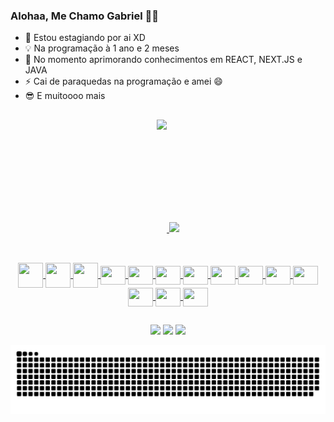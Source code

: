 ### Alohaa, Me Chamo Gabriel 🌴👋


- 🔭 Estou estagiando por ai XD 
- 💡  Na programação à 1 ano e 2 meses
- 🌱 No momento aprimorando conhecimentos em REACT, NEXT.JS e JAVA
- ⚡ Cai de paraquedas na programação e amei 😄
- 😎 E muitoooo mais

##


<div align="center" >
  <a href="https://github.com/oGabrielMota">
  <img style="display: inline-block" height="180em" src="https://github-readme-stats.vercel.app/api?username=oGabrielMota&show_icons=true&theme=tokyonight&include_all_commits=true&count_private=true"/>
  <img height="100em" src="https://github-readme-stats.vercel.app/api/top-langs/?username=oGabrielMota&layout=compact&langs_count=7&theme=tokyonight"/>
</div>
  
  ##
  
<div align="center" style="display: inline_block"><br>
  <img align="center"  height="40" width="40" src="https://media4.giphy.com/media/ylxCK7asJ1sxNL1B1u/giphy.webp" />
  <img align="center"  height="40" width="40" src="https://media1.giphy.com/media/0RG7WdwApOUQJvVikR/giphy.webp">
  <img align="center"  height="40" width="40" src="https://media3.giphy.com/media/ln7z2eWriiQAllfVcn/200w.webp" />
  <img align="center"  height="30" width="40" src="https://cdn.jsdelivr.net/gh/devicons/devicon/icons/angularjs/angularjs-plain.svg" />
  <img align="center"  height="30" width="40" src="https://cdn.jsdelivr.net/gh/devicons/devicon/icons/react/react-original.svg" />
  <img align="center"  height="30" width="40" src="https://www.datocms-assets.com/45470/1631026680-logo-react-native.png" />
  <img align="center"  height="30" width="40" src="https://cdn.jsdelivr.net/gh/devicons/devicon/icons/nextjs/nextjs-line.svg" />
  <img align="center"  height="30" width="40" src="https://cdn.jsdelivr.net/gh/devicons/devicon/icons/bootstrap/bootstrap-plain.svg" />
  <img align="center"  height="30" width="40" src="https://cdn.jsdelivr.net/gh/devicons/devicon/icons/git/git-original.svg" />
  <img align="center"  height="30" width="40" src="https://cdn.jsdelivr.net/gh/devicons/devicon/icons/typescript/typescript-plain.svg" />
  <img align="center"  height="30" width="40" src="https://cdn.jsdelivr.net/gh/devicons/devicon/icons/java/java-original.svg" />
  <img align="center"  height="30" width="40" src="https://cdn.worldvectorlogo.com/logos/c--4.svg" />
  <img align="center"  height="30" width="40" src="https://cdn.jsdelivr.net/gh/devicons/devicon/icons/illustrator/illustrator-line.svg" />
  <img align="center"  height="30" width="40" src="https://cdn.jsdelivr.net/gh/devicons/devicon/icons/photoshop/photoshop-line.svg" />


  </div>
  
  ##
  
  
<div align="center"> 
  <a href="https://www.instagram.com/ogabriel_mota/" target="_blank"><img src="https://img.shields.io/badge/-Instagram-%23E4405F?style=for-the-badge&logo=instagram&logoColor=white" target="_blank"></a>
 <a href = "mailto:gabriel99mota@hotmail.com"><img src="https://img.shields.io/badge/-Gmail-%23333?style=for-the-badge&logo=gmail&logoColor=white" target="_blank"></a>
  <a href="https://www.linkedin.com/in/gabriel-m-44525aa9" target="_blank"><img src="https://img.shields.io/badge/-LinkedIn-%230077B5?style=for-the-badge&logo=linkedin&logoColor=white" target="_blank"></a> 
 
  ![Snake animation](https://github.com/oGabrielMota/oGabrielMota/blob/output/github-contribution-grid-snake.svg)
 
</div>
